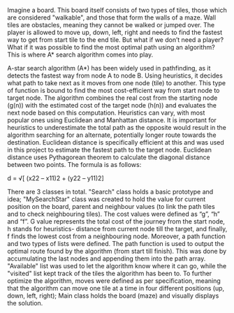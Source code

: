 Imagine a board. This board itself consists of two types of tiles, those which are considered "walkable", and those that form the walls of a maze. Wall tiles are obstacles, meaning they cannot be walked or jumped over. The player is allowed to move up, down, left, right and needs to find the fastest way to get from start tile to the end tile. But what if we don’t need a player? What if it was possible to find the most optimal path using an algorithm? This is where A* search algorithm comes into play. 

A-star search algorithm (A*) has been widely used in pathfinding, as it detects the fastest way from node A to node B. Using heuristics, it decides what path to take next as it moves from one node (tile) to another. This type of function is bound to find the most cost-efficient way from start node to target node. The algorithm combines the real cost from the starting node (g(n)) with the estimated cost of the target node (h(n)) and evaluates the next node based on this computation.
Heuristics can vary, with most popular ones using Euclidean and Manhattan distance. It is important for heuristics to underestimate the total path as the opposite would result in the algorithm searching for an alternate, potentially longer route towards the destination. Euclidean distance is specifically efficient at this and was used in this project to estimate the fastest path to the target node. Euclidean distance uses Pythagorean theorem to calculate the diagonal distance between two points. 
The formula is as follows: 

d = √[ (x22 – x11)2 + (y22 – y11)2]


There are 3 classes in total. "Search" class holds a basic prototype and idea; "MySearchStar" class was created to hold the value for current position on the board, parent and neighbour values (to link the path tiles and to check neighbouring tiles). The cost values were defined as “g”, “h” and “f”. G value represents the total cost of the journey from the start node, h stands for heuristics- distance from current node till the target, and finally, f finds the lowest cost from a neighbouring node.
Moreover, a path function and two types of lists were defined. The path function is used to output the optimal route found by the algorithm (from start till finish). This was done by accumulating the last nodes and appending them into the path array. "Available" list was used to let the algorithm know where it can go, while the "visited" list kept track of the tiles the algorithm has been to.
To further optimize the algorithm, moves were defined as per specification, meaning that the algorithm can move one tile at a time in four different positions (up, down, left, right); Main class holds the board (maze) and visually displays the solution.

